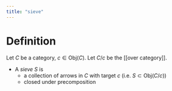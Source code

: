 ```yaml
---
title: "sieve"
---
```


# Definition
Let $C$ be a category, $c\in\text{Obj}(C)$. Let $C/c$ be the [[over category]].
- A *sieve* $S$ is 
	- a collection of arrows in $C$ with target $c$ (i.e. $S\subset\text{Obj}(C/c)$)
	- closed under precomposition